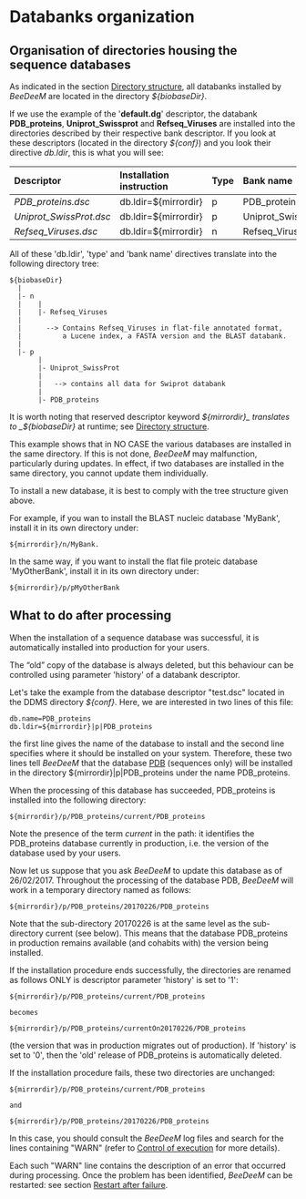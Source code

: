 # Databanks organization

## Organisation of directories housing the sequence databases

As indicated in the section [Directory structure](../installation/directory_structure.md), all databanks installed by _BeeDeeM_ are located in the directory _${biobaseDir}_.

If we use the example of the '**default.dg**' descriptor, the databank **PDB\_proteins**, **Uniprot\_Swissprot** and **Refseq\_Viruses** are installed into the directories described by their respective bank descriptor. If you look at these descriptors \(located in the directory _${conf}_\) and you look their directive _db.ldir_, this is what you will see:

| Descriptor | Installation instruction | Type | Bank name |
| :--- | :--- | :--- | :--- |
| _PDB\_proteins.dsc_ | db.ldir=${mirrordir} | p | PDB\_proteins |
| _Uniprot\_SwissProt.dsc_ | db.ldir=${mirrordir} | p | Uniprot\_SwissProt |
| _Refseq\_Viruses.dsc_ | db.ldir=${mirrordir} | n | Refseq\_Viruses |

All of these 'db.ldir', 'type' and 'bank name' directives translate into the following directory tree:

```text
${biobaseDir}
  |
  |- n
  |    |
  |    |- Refseq_Viruses
  |
  |      --> Contains Refseq_Viruses in flat-file annotated format, 
  |          a Lucene index, a FASTA version and the BLAST databank.
  | 
  |- p
       |
       |- Uniprot_SwissProt
       |    
       |   --> contains all data for Swiprot databank
       |
       |- PDB_proteins
```

It is worth noting that reserved descriptor keyword _${mirrordir}_ translates to _${biobaseDir}_ at runtime; see [Directory structure](../installation/directory_structure.md).

This example shows that in NO CASE the various databases are installed in the same directory. If this is not done, _BeeDeeM_ may malfunction, particularly during updates. In effect, if two databases are installed in the same directory, you cannot update them individually.

To install a new database, it is best to comply with the tree structure given above.

For example, if you wan to install the BLAST nucleic database 'MyBank', install it in its own directory under:

```text
${mirrordir}/n/MyBank.
```

In the same way, if you want to install the flat file proteic database 'MyOtherBank', install it in its own directory under:

```text
${mirrordir}/p/pMyOtherBank
```

## What to do after processing

When the installation of a sequence database was successful, it is automatically installed into production for your users.

The “old” copy of the database is always deleted, but this behaviour can be controlled using parameter 'history' of a databank descriptor.

Let's take the example from the database descriptor "test.dsc" located in the DDMS directory _${conf}_. Here, we are interested in two lines of this file:

```text
db.name=PDB_proteins
db.ldir=${mirrordir}|p|PDB_proteins
```

the first line gives the name of the database to install and the second line specifies where it should be installed on your system. Therefore, these two lines tell _BeeDeeM_ that the database [PDB](http://www.rcsb.org/pdb/home/home.do) \(sequences only\) will be installed in the directory ${mirrordir}\|p\|PDB\_proteins under the name PDB\_proteins.

When the processing of this database has succeeded, PDB\_proteins is installed into the following directory:

```text
${mirrordir}/p/PDB_proteins/current/PDB_proteins
```

Note the presence of the term _current_ in the path: it identifies the PDB\_proteins database currently in production, i.e. the version of the database used by your users.

Now let us suppose that you ask _BeeDeeM_ to update this database as of 26/02/2017. Throughout the processing of the database PDB, _BeeDeeM_ will work in a temporary directory named as follows:

```text
${mirrordir}/p/PDB_proteins/20170226/PDB_proteins
```

Note that the sub-directory 20170226 is at the same level as the sub-directory current \(see below\). This means that the database PDB\_proteins in production remains available \(and cohabits with\) the version being installed.

If the installation procedure ends successfully, the directories are renamed as follows ONLY is descriptor parameter 'history' is set to '1':

```text
${mirrordir}/p/PDB_proteins/current/PDB_proteins

becomes

${mirrordir}/p/PDB_proteins/currentOn20170226/PDB_proteins
```

\(the version that was in production migrates out of production\). If 'history' is set to '0', then the 'old' release of PDB\_proteins is automatically deleted.

If the installation procedure fails, these two directories are unchanged:

```text
${mirrordir}/p/PDB_proteins/current/PDB_proteins

and

${mirrordir}/p/PDB_proteins/20170226/PDB_proteins
```

In this case, you should consult the _BeeDeeM_ log files and search for the lines containing "WARN" \(refer to [Control of execution](install-banks.md#control-of-execution) for more details\).

Each such "WARN" line contains the description of an error that occurred during processing. Once the problem has been identified, _BeeDeeM_ can be restarted: see section [Restart after failure](advanced-uses/#restart-after-failure).

